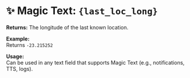 # ✨ Magic Text: `{last_loc_long}`

**Returns:** The longitude of the last known location.

**Example:**  
Returns `-23.215252`

**Usage:**  
Can be used in any text field that supports Magic Text (e.g., notifications, TTS, logs).
